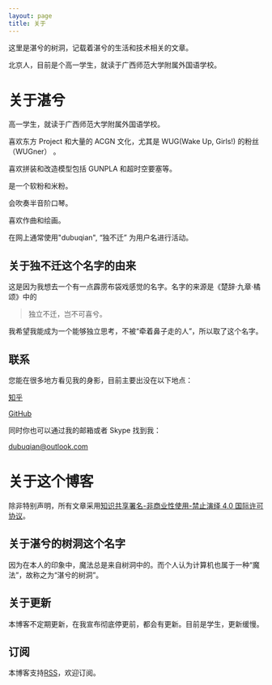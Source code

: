 ```yaml
---
layout: page
title: 关于
---
```

这里是湛兮的树洞，记载着湛兮的生活和技术相关的文章。

北京人，目前是个高一学生，就读于广西师范大学附属外国语学校。
# 关于湛兮
高一学生，就读于广西师范大学附属外国语学校。

喜欢东方 Project 和大量的 ACGN 文化，尤其是 WUG(Wake Up, Girls!) 的粉丝（WUGner） 。

喜欢拼装和改造模型包括 GUNPLA 和超时空要塞等。

是一个软粉和米粉。

会吹奏半音阶口琴。

喜欢作曲和绘画。

在网上通常使用"dubuqian", “独不迁” 为用户名进行活动。
## 关于独不迁这个名字的由来
这是因为我想去一个有一点霹雳布袋戏感觉的名字。名字的来源是《楚辞·九章·橘颂》中的

> 独立不迁，岂不可喜兮。

我希望我能成为一个能够独立思考，不被“牵着鼻子走的人”，所以取了这个名字。
## 联系
您能在很多地方看见我的身影，目前主要出没在以下地点：

[知乎](https://www.zhihu.com/people/cleanxd/activities)

[GitHub](https://github.com/dubuqian)

同时你也可以通过我的邮箱或者 Skype 找到我：

[dubuqian@outlook.com](mailto:dubuqian@outlook.com)
# 关于这个博客
除非特别声明，所有文章采用[知识共享署名-非商业性使用-禁止演绎 4.0 国际许可协议](https://creativecommons.org/licenses/by-nc-nd/4.0/)。
## 关于湛兮的树洞这个名字
因为在本人的印象中，魔法总是来自树洞中的。而个人认为计算机也属于一种“魔法”，故称之为“湛兮的树洞”。
## 关于更新
本博客不定期更新，在我宣布彻底停更前，都会有更新。目前是学生，更新缓慢。
## 订阅
本博客支持[RSS](/atom.xml)，欢迎订阅。
